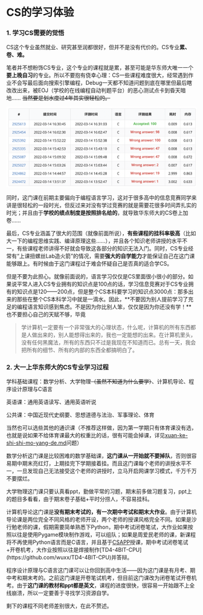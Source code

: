 # CS的学习体验

### 1. 学习CS需要的觉悟

CS这个专业虽然就业、研究甚至润都很好，但并不是没有代价的。CS专业**累、卷、难。**

笔者并不想粉饰CS专业，这个专业的课程就是累，甚至可能是华东师大唯一一个**要上晚自习**的专业。所以不要抱有侥幸心理：CS一些课程难度很大，经常遇到作业不会写最后面向搜索引擎编程，Debug一天都不知道问题到底在哪里但最后瞎改改出来，被EOJ（学校的在线编程自动判题平台）的恶心测试点卡到昏天暗地…… ~~当然要是划水度过4年其实很轻松的。~~

![EOJ某道题debug的痛苦过程](<../.gitbook/assets/Screen Shot 2022-07-20 at 18.21.27.png>)

同时，这门课在前期主要偏向于编程语言学习，这对于很多高中的信息竞赛同学来讲是很轻松的一段时光，但反过来对没有学过竞赛的就是需要花很多时间弄扎实的时光；并且由于**学校的绩点制度是按照排名给的**，就导致华东师大的CS卷上加卷……

最后，CS专业涵盖了很大的范围（就像前面所说），**有些课程的挂科率极高**（比如大一下的编程思维实践、编译原理这些……），并且各个知识老师讲授的水平不一，有些课程老师讲得不好就会导致这各部分的知识无法入门。同时，CS专业经常有“上课扭螺丝Lab造火箭”的情况，需要**强大的自学能力**才能保证自己在这门课能够跟上。有时候由于这门课程过于难会怀疑自己是否真的适合学CS。

但是不要为此担心。就像前面说的，语言学习仅仅是CS里面很小很小的部分。如果说平常人进入CS专业拥有的知识点是100点的话，学习信息竞赛对于CS专业拥有的知识点是120——200点，但是整个CS本科要学习的知识点3000点：那多出来的那些在整个CS本科学习中就是一滴水。因此，**不要因为别人提前学习了充足的编程语言知识感到焦虑。不是因为你比别人笨，仅仅是因为你还没有学！**也不要担心自己的天赋不够，毕竟

> 学计算机一定要有一个非常强大的心理状态，什么呢，计算机的所有东西都是人做出来的，别人能想得出来的，我也一定能想的出来。在计算机里头，没有任何黑魔法，所有的东西只不过是我现在不知道而已。总有一天，我会把所有的细节、所有的内部的东西全都搞明白了。

### 2. 大一上华东师大的CS专业学习过程

学科基础课程：数学分析、大学物理~~（虽然不知道为什么要学）~~、计算机导论、程序设计原理与C语言

英语课：通用英语读写、通用英语听说

公共课：中国近现代史纲要、思想道德与法治、军事理论、体育

当然也可以选些其他的通识课（不推荐这样做，因为第一学期只有体育课没有选，也就是说如果不给体育课最大的权重比的话，很有可能会掉课，详见[xuan-ke-shi-shi-mo-yang-de.md](../q-and-a/xuan-ke-shi-shi-mo-yang-de.md "mention")问题）

数学分析这门课是比较困难的数学基础课，**这门课从一开始就不要掉队**，否则很容易期中期末亮红灯，上期挂完下学期接着挂。而且这门课每个老师的讲授水平不一，一旦发现自己无法接受这个老师的讲授时，立马开启网课学习模式，千万千万不要摆烂。

大学物理这门课只要认真看ppt，勤做平常的习题，期末前多做习题复习，ppt上的题目多看看，由于期末卷子基础+平时分捞人，不容易挂科。

计算机导论这门课是**没有期末考试的，有一次期中考试和期末大作业**。由于计算机导论课是两位完全不同风格的老师开设，两个老师的授课风格完全不同。如果是沙行勉老师的课，假期需要简单熟悉下Python，期中考试闭卷笔试，大作业如果按照以往是使用Pygame模块制作游戏，可以组队；如果是周爱民老师的课，新课程将不再使用Python语言而是C语言，并且基于[CSAPP](https://www.hamajima.digital/Randal%20E.%20Bryant,%20David%20R.%20O%E2%80%99Hallaron%20-%20Computer%20Systems.%20A%20Programmer%E2%80%99s%20Perspective%20\[3rd%20ed.]%20\(2016,%20Pearson\)%20\(1\).pdf)授课，期中考试闭卷笔试+开卷机考，大作业按照以往是焊接制作[TD4-4BIT-CPU](https://github.com/wuxx/TD4-4BIT-CPU)并答辩。

程序设计原理与C语言这门课可以让你回到高中生活——因为这门课是有月考、期中考和期末考的。之前这门课是开卷笔试机考，但目前这门课改为闭卷笔试开卷机考。由于**这门课的教材和ppt都是英文**，课程的进度很快，很容易一开始跟不上全线崩溃，所以一定要善于寻找学习资源自学。

剩下的课程不同老师差别很大，在此不赘述。
